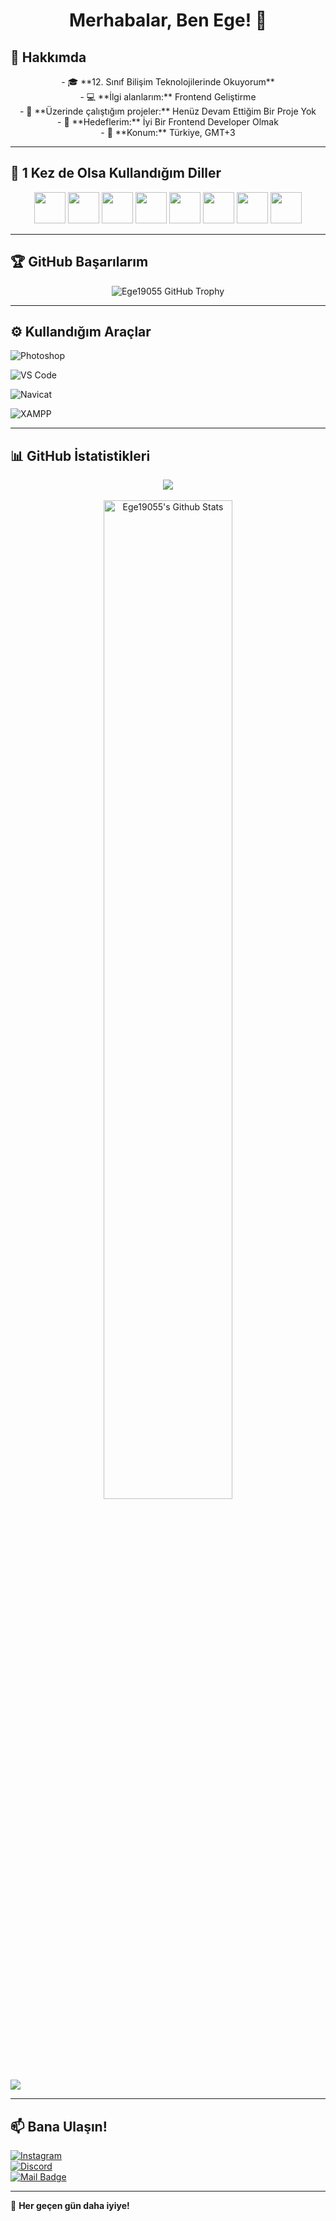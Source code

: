 <h1 align="center">Merhabalar, Ben Ege! 👋</h1>

## 📌 Hakkımda
<p align="center">
  - 🎓 **12. Sınıf Bilişim Teknolojilerinde Okuyorum**<br>
  - 💻 **İlgi alanlarım:** Frontend Geliştirme<br>
  - 🚀 **Üzerinde çalıştığım projeler:** Henüz Devam Ettiğim Bir Proje Yok<br>
  - 🎯 **Hedeflerim:** İyi Bir Frontend Developer Olmak<br>
  - 📍 **Konum:** Türkiye, GMT+3<br>
</p>

---

## 🚀 1 Kez de Olsa Kullandığım Diller
<p align="center">
  <img src="https://upload.wikimedia.org/wikipedia/commons/thumb/1/17/C_Sharp_Icon.png/640px-C_Sharp_Icon.png" width="50">
  <img src="https://upload.wikimedia.org/wikipedia/commons/thumb/c/c3/Python-logo-notext.svg/640px-Python-logo-notext.svg.png" width="50">
  <img src="https://upload.wikimedia.org/wikipedia/commons/thumb/2/27/PHP-logo.svg/640px-PHP-logo.svg.png" width="50">
  <img src="https://upload.wikimedia.org/wikipedia/commons/thumb/6/61/HTML5_logo_and_wordmark.svg/640px-HTML5_logo_and_wordmark.svg.png" width="50">
  <img src="https://upload.wikimedia.org/wikipedia/commons/thumb/d/d5/CSS3_logo_and_wordmark.svg/640px-CSS3_logo_and_wordmark.svg.png" width="50">
  <img src="https://upload.wikimedia.org/wikipedia/commons/thumb/9/99/Unofficial_JavaScript_logo_2.svg/640px-Unofficial_JavaScript_logo_2.svg.png" width="50">
  <img src="https://upload.wikimedia.org/wikipedia/commons/thumb/0/05/Go_Logo_Blue.svg/640px-Go_Logo_Blue.svg.png" width="50">
  <img src="https://upload.wikimedia.org/wikipedia/commons/thumb/1/18/ISO_C%2B%2B_Logo.svg/640px-ISO_C%2B%2B_Logo.svg.png" width="50">
</p>

---

## 🏆 GitHub Başarılarım  
<div align="center">
  <img src="https://github-profile-trophy.vercel.app/?username=ege19055&theme=onedark&row=2&column=4" alt="Ege19055 GitHub Trophy">
</div>

---

## ⚙️ Kullandığım Araçlar  
<p align="center">
  
  ![Photoshop](https://img.shields.io/badge/Adobe-Photoshop-31A8FF?style=flat&logo=adobe-photoshop&logoColor=white)
  
  ![VS Code](https://img.shields.io/badge/Editor-VSCode-blue?style=flat&logo=visual-studio-code)
  
  ![Navicat](https://img.shields.io/badge/Database-Navicat-green?style=flat&logo=navicat)
  
  ![XAMPP](https://img.shields.io/badge/Server-XAMPP-orange?style=flat&logo=xampp)
</p>

---

## 📊 GitHub İstatistikleri  
<div align="center">
  <img src="https://github-readme-stats.vercel.app/api/top-langs/?username=ege19055&layout=compact&bg_color=0d1117&border_color=0d1117&text-color:79ff97&langs_count=12"><br><br>
  <a href="https://github.com/Ege19055/github-readme-stats">
    <img width="64%" alt="Ege19055's Github Stats" src="https://github-readme-stats.vercel.app/api?username=ege19055&show_icons=true&count_private=true&theme=react&hide_border=true&bg_color=0D1117" />
  </a><br><br>
</div>

![](https://github-profile-summary-cards.vercel.app/api/cards/profile-details?username=ege19055&theme=github_dark)

---

## 📫 Bana Ulaşın!  
<p align="center">
  
  [![Instagram](https://img.shields.io/badge/Instagram-19.ege05-E4405F?style=for-the-badge&logo=instagram&logoColor=white)](https://www.instagram.com/19.ege05)  
  [![Discord](https://img.shields.io/badge/Discord-19.ege.055-5865F2?style=for-the-badge&logo=discord&logoColor=white)](https://discord.com/users/19.ege.055)  
  [![Mail Badge](https://img.shields.io/badge/Email-egeagdas36@gmail.com-red?style=for-the-badge&logo=gmail&logoColor=white)](mailto:egeagdas36@gmail.com)
  
</p>

---

🚀 **Her geçen gün daha iyiye!**
